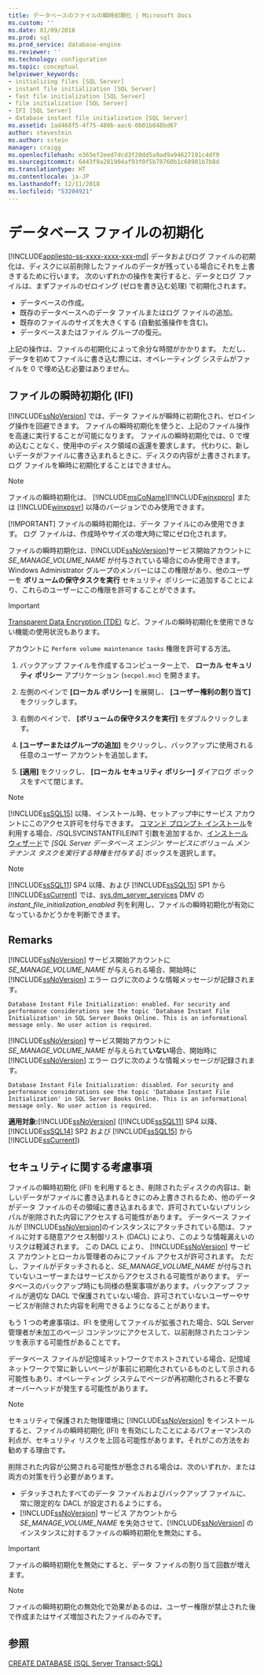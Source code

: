 ```yaml
---
title: データベースのファイルの瞬時初期化 | Microsoft Docs
ms.custom: ''
ms.date: 01/09/2018
ms.prod: sql
ms.prod_service: database-engine
ms.reviewer: ''
ms.technology: configuration
ms.topic: conceptual
helpviewer_keywords:
- initializing files [SQL Server]
- instant file initialization [SQL Server]
- fast file initialization [SQL Server]
- file initialization [SQL Server]
- IFI [SQL Server]
- database instant file initialization [SQL Server]
ms.assetid: 1ad468f5-4f75-480b-aac6-0b01b048bd67
author: stevestein
ms.author: sstein
manager: craigg
ms.openlocfilehash: e365ef2eed7dcd3f20dd5a9ad9a94627191c4df9
ms.sourcegitcommit: 6443f9a281904af93f0f5b78760b1c68901b7b8d
ms.translationtype: HT
ms.contentlocale: ja-JP
ms.lasthandoff: 12/11/2018
ms.locfileid: "53204921"
---
```

# <a name="database-file-initialization"></a>データベース ファイルの初期化
[!INCLUDE[appliesto-ss-xxxx-xxxx-xxx-md](../../includes/appliesto-ss-xxxx-xxxx-xxx-md.md)]
データおよびログ ファイルの初期化は、ディスクに以前削除したファイルのデータが残っている場合にそれを上書きするために行います。 次のいずれかの操作を実行すると、データとログ ファイルは、まずファイルのゼロイング (ゼロを書き込む処理) で初期化されます。  
  
- データベースの作成。  
- 既存のデータベースへのデータ ファイルまたはログ ファイルの追加。  
- 既存のファイルのサイズを大きくする (自動拡張操作を含む)。  
- データベースまたはファイル グループの復元。  
  
上記の操作は、ファイルの初期化によって余分な時間がかかります。 ただし、データを初めてファイルに書き込む際には、オペレーティング システムがファイルを 0 で埋め込む必要はありません。  
  
## <a name="instant-file-initialization-ifi"></a>ファイルの瞬時初期化 (IFI)  
[!INCLUDE[ssNoVersion](../../includes/ssnoversion-md.md)] では、データ ファイルが瞬時に初期化され、ゼロイング操作を回避できます。 ファイルの瞬時初期化を使うと、上記のファイル操作を高速に実行することが可能になります。 ファイルの瞬時初期化では、0 で埋め込むことなく、使用中のディスク領域の返還を要求します。 代わりに、新しいデータがファイルに書き込まれるときに、ディスクの内容が上書きされます。 ログ ファイルを瞬時に初期化することはできません。  
  
> [!NOTE]
> ファイルの瞬時初期化は、 [!INCLUDE[msCoName](../../includes/msconame-md.md)][!INCLUDE[winxppro](../../includes/winxppro-md.md)] または [!INCLUDE[winxpsvr](../../includes/winxpsvr-md.md)] 以降のバージョンでのみ使用できます。  
> 
> [!IMPORTANT]
> ファイルの瞬時初期化は、データ ファイルにのみ使用できます。 ログ ファイルは、作成時やサイズの増大時に常にゼロ化されます。
  
ファイルの瞬時初期化は、[!INCLUDE[ssNoVersion](../../includes/ssnoversion-md.md)]サービス開始アカウントに *SE_MANAGE_VOLUME_NAME* が付与されている場合にのみ使用できます。 Windows Administrator グループのメンバーにはこの権限があり、他のユーザーを **ボリュームの保守タスクを実行** セキュリティ ポリシーに追加することにより、これらのユーザーにこの権限を許可することができます。  
  
> [!IMPORTANT]
> [Transparent Data Encryption (TDE)](../../relational-databases/security/encryption/transparent-data-encryption.md) など、ファイルの瞬時初期化を使用できない機能の使用状況もあります。  
  
アカウントに `Perform volume maintenance tasks` 権限を許可する方法。  
  
1.  バックアップ ファイルを作成するコンピューター上で、 **ローカル セキュリティ ポリシー** アプリケーション (`secpol.msc`) を開きます。  
  
2.  左側のペインで **[ローカル ポリシー]** を展開し、 **[ユーザー権利の割り当て]** をクリックします。  
  
3.  右側のペインで、 **[ボリュームの保守タスクを実行]** をダブルクリックします。  
  
4.  **[ユーザーまたはグループの追加]** をクリックし、バックアップに使用される任意のユーザー アカウントを追加します。  
  
5.  **[適用]** をクリックし、 **[ローカル セキュリティ ポリシー]** ダイアログ ボックスをすべて閉じます。  

> [!NOTE]
> [!INCLUDE[ssSQL15](../../includes/sssql15-md.md)] 以降、インストール時、セットアップ中にサービス アカウントにこのアクセス許可を付与できます。 [コマンド プロンプト インストール](../../database-engine/install-windows/install-sql-server-from-the-command-prompt.md)を利用する場合、/SQLSVCINSTANTFILEINIT 引数を追加するか、[インストール ウィザード](../../database-engine/install-windows/install-sql-server-from-the-installation-wizard-setup.md)で *[SQL Server データベース エンジン サービスにボリューム メンテナンス タスクを実行する特権を付与する]* ボックスを選択します。

> [!NOTE]
> [!INCLUDE[ssSQL11](../../includes/sssql11-md.md)] SP4 以降、および [!INCLUDE[ssSQL15](../../includes/sssql15-md.md)] SP1 から [!INCLUDE[ssCurrent](../../includes/sscurrent-md.md)] では、[sys.dm_server_services](../../relational-databases/system-dynamic-management-views/sys-dm-server-services-transact-sql.md) DMV の *instant_file_initialization_enabled* 列を利用し、ファイルの瞬時初期化が有効になっているかどうかを判断できます。

## <a name="remarks"></a>Remarks
[!INCLUDE[ssNoVersion](../../includes/ssnoversion-md.md)] サービス開始アカウントに *SE_MANAGE_VOLUME_NAME* が与えられる場合、開始時に [!INCLUDE[ssNoVersion](../../includes/ssnoversion-md.md)] エラー ログに次のような情報メッセージが記録されます。 

```
Database Instant File Initialization: enabled. For security and performance considerations see the topic 'Database Instant File Initialization' in SQL Server Books Online. This is an informational message only. No user action is required.
```

[!INCLUDE[ssNoVersion](../../includes/ssnoversion-md.md)] サービス開始アカウントに *SE_MANAGE_VOLUME_NAME* が与えられて**いない**場合、開始時に [!INCLUDE[ssNoVersion](../../includes/ssnoversion-md.md)] エラー ログに次のような情報メッセージが記録されます。 

```
Database Instant File Initialization: disabled. For security and performance considerations see the topic 'Database Instant File Initialization' in SQL Server Books Online. This is an informational message only. No user action is required.
```

**適用対象:**[!INCLUDE[ssNoVersion](../../includes/ssnoversion-md.md)] ([!INCLUDE[ssSQL11](../../includes/sssql11-md.md)] SP4 以降、[!INCLUDE[ssSQL14](../../includes/sssql14-md.md)] SP2 および [!INCLUDE[ssSQL15](../../includes/sssql15-md.md)] から [!INCLUDE[ssCurrent](../../includes/sscurrent-md.md)])

## <a name="security-considerations"></a>セキュリティに関する考慮事項  
ファイルの瞬時初期化 (IFI) を利用するとき、削除されたディスクの内容は、新しいデータがファイルに書き込まれるときにのみ上書きされるため、他のデータがデータ ファイルのその領域に書き込まれるまで、許可されていないプリンシパルが削除された内容にアクセスする可能性があります。 データベース ファイルが [!INCLUDE[ssNoVersion](../../includes/ssnoversion-md.md)]のインスタンスにアタッチされている間は、ファイルに対する随意アクセス制御リスト (DACL) により、このような情報漏えいのリスクは軽減されます。 この DACL により、 [!INCLUDE[ssNoVersion](../../includes/ssnoversion-md.md)] サービス アカウントとローカル管理者のみにファイル アクセスが許可されます。 ただし、ファイルがデタッチされると、*SE_MANAGE_VOLUME_NAME* が付与されていないユーザーまたはサービスからアクセスされる可能性があります。 データベースのバックアップ時にも同様の懸案事項があります。バックアップ ファイルが適切な DACL で保護されていない場合、許可されていないユーザーやサービスが削除された内容を利用できるようになることがあります。  

もう 1 つの考慮事項は、IFI を使用してファイルが拡張された場合、SQL Server 管理者が未加工のページ コンテンツにアクセスして、以前削除されたコンテンツを表示する可能性があることです。

データベース ファイルが記憶域ネットワークでホストされている場合、記憶域ネットワークで常に新しいページが事前に初期化されているものとして示される可能性もあり、オペレーティング システムでページが再初期化されると不要なオーバーヘッドが発生する可能性があります。
 
> [!NOTE]
> セキュリティで保護された物理環境に [!INCLUDE[ssNoVersion](../../includes/ssnoversion-md.md)] をインストールすると、ファイルの瞬時初期化 (IFI) を有効にしたことによるパフォーマンスの利点が、セキュリティ リスクを上回る可能性があります。それがこの方法をお勧めする理由です。
  
削除された内容が公開される可能性が懸念される場合は、次のいずれか、または両方の対策を行う必要があります。  
  
- デタッチされたすべてのデータ ファイルおよびバックアップ ファイルに、常に限定的な DACL が設定されるようにする。  
- [!INCLUDE[ssNoVersion](../../includes/ssnoversion-md.md)] サービス アカウントから *SE_MANAGE_VOLUME_NAME* を失効させて、[!INCLUDE[ssNoVersion](../../includes/ssnoversion-md.md)] のインスタンスに対するファイルの瞬時初期化を無効にする。 

> [!IMPORTANT]
> ファイルの瞬時初期化を無効にすると、データ ファイルの割り当て回数が増えます。  
  
> [!NOTE]  
> ファイルの瞬時初期化の無効化で効果があるのは、ユーザー権限が禁止された後で作成またはサイズ増加されたファイルのみです。  
  
## <a name="see-also"></a>参照  
 [CREATE DATABASE &#40;SQL Server Transact-SQL&#41;](../../t-sql/statements/create-database-sql-server-transact-sql.md)  
  
  

